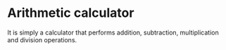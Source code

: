 # Arithmetic calculator

  It is simply a calculator that performs addition, subtraction, multiplication and division operations.



